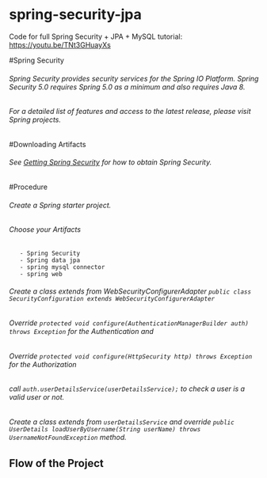 # spring-security-jpa
Code for full Spring Security + JPA + MySQL tutorial:  https://youtu.be/TNt3GHuayXs


#Spring Security

###### Spring Security provides security services for the Spring IO Platform. Spring Security 5.0 requires Spring 5.0 as a minimum and also requires Java 8.

###### For a detailed list of features and access to the latest release, please visit Spring projects.

#Downloading Artifacts

###### See [Getting Spring Security](https://docs.spring.io/spring-security/site/docs/current/reference/html5/#getting) for how to obtain Spring Security.

#Procedure

###### Create a Spring starter project.

###### Choose your Artifacts

       - Spring Security
       - Spring data jpa
       - spring mysql connector
       - spring web
       
###### Create a class extends from WebSecurityConfigurerAdapter `public class SecurityConfiguration extends WebSecurityConfigurerAdapter`

###### Override `protected void configure(AuthenticationManagerBuilder auth) throws Exception` for the Authentication and 

###### Override `protected void configure(HttpSecurity http) throws Exception` for the Authorization

###### call `auth.userDetailsService(userDetailsService);` to check a user is a valid user or not.

###### Create a class extends from `userDetailsService` and override  `public UserDetails loadUserByUsername(String userName) throws UsernameNotFoundException` method.

## Flow of the Project

###### 
